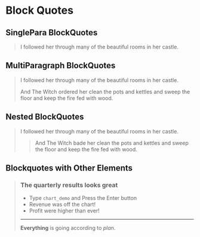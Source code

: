 # Block Quotes

## SinglePara BlockQuotes

> I followed her through many of the beautiful rooms in her castle.

## MultiParagraph BlockQuotes

> I followed her through many of the beautiful rooms in her castle.
>  
> And The Witch ordered her clean the pots and kettles and sweep the floor and keep the fire fed with wood.

## Nested BlockQuotes

> I followed her through many of the beautiful rooms in her castle.
>
>> And The Witch bade her clean the pots and kettles and sweep the floor and keep the fire fed with wood.

## Blockquotes with Other Elements

> ### The quarterly results looks great
>  
> - Type `chart_demo` and Press the Enter button
> - Revenue was off the chart!
> - Profit were higher than ever!
>  
>  -----
>  
> **Everything** is going according to *plan*.
